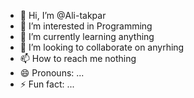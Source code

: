 - 👋 Hi, I’m @Ali-takpar
- 👀 I’m interested in Programming
- 🌱 I’m currently learning anything
- 💞️ I’m looking to collaborate on anyrhing
- 📫 How to reach me nothing
- 😄 Pronouns: ...
- ⚡ Fun fact: ...

<!---
Ali-takpar/Ali-takpar is a ✨ special ✨ repository because its `README.md` (this file) appears on your GitHub profile.
You can click the Preview link to take a look at your changes.
--->
